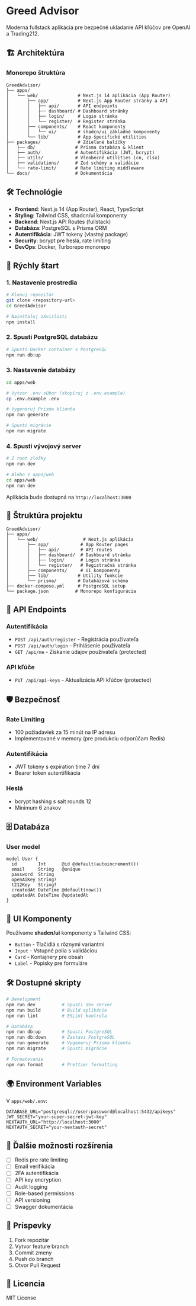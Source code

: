 # Greed Advisor

Moderná fullstack aplikácia pre bezpečné ukladanie API kľúčov pre OpenAI a Trading212.

## 🏗️ Architektúra

### Monorepo štruktúra

```
GreedAdvisor/
├── apps/
│   └── web/               # Next.js 14 aplikácia (App Router)
│       ├── app/           # Next.js App Router stránky a API
│       │   ├── api/       # API endpoints
│       │   ├── dashboard/ # Dashboard stránky
│       │   ├── login/     # Login stránka
│       │   └── register/  # Register stránka
│       ├── components/    # React komponenty
│       │   └── ui/        # shadcn/ui základné komponenty
│       └── lib/           # App-špecifické utilities
├── packages/              # Zdieľané balíčky
│   ├── db/               # Prisma databáza & klient
│   ├── auth/             # Autentifikácia (JWT, bcrypt)
│   ├── utils/            # Všeobecné utilities (cn, clsx)
│   ├── validations/      # Zod schémy a validácie
│   └── rate-limit/       # Rate limiting middleware
└── docs/                 # Dokumentácia
```

## 🛠️ Technológie

- **Frontend**: Next.js 14 (App Router), React, TypeScript
- **Styling**: Tailwind CSS, shadcn/ui komponenty  
- **Backend**: Next.js API Routes (fullstack)
- **Databáza**: PostgreSQL s Prisma ORM
- **Autentifikácia**: JWT tokeny (vlastný package)
- **Security**: bcrypt pre heslá, rate limiting
- **DevOps**: Docker, Turborepo monorepo

## 🚀 Rýchly štart

### 1. Nastavenie prostredia

```bash
# Klonuj repozitár
git clone <repository-url>
cd GreedAdvisor

# Nainštaluj závislosti
npm install
```

### 2. Spusti PostgreSQL databázu

```bash
# Spusti Docker container s PostgreSQL
npm run db:up
```

### 3. Nastavenie databázy

```bash
cd apps/web

# Vytvor .env súbor (skopíruj z .env.example)
cp .env.example .env

# Vygeneruj Prisma klienta
npm run generate

# Spusti migrácie
npm run migrate
```

### 4. Spusti vývojový server

```bash
# Z root zložky
npm run dev

# Alebo z apps/web
cd apps/web
npm run dev
```

Aplikácia bude dostupná na `http://localhost:3000`

## 📁 Štruktúra projektu

```
GreedAdvisor/
├── apps/
│   └── web/                 # Next.js aplikácia
│       ├── app/            # App Router pages
│       │   ├── api/        # API routes
│       │   ├── dashboard/  # Dashboard stránka
│       │   ├── login/      # Login stránka
│       │   └── register/   # Registračná stránka
│       ├── components/     # UI komponenty
│       ├── lib/           # Utility funkcie
│       └── prisma/        # Databázová schéma
├── docker-compose.yml     # PostgreSQL setup
└── package.json          # Monorepo konfigurácia
```

## 🔐 API Endpoints

### Autentifikácia

- `POST /api/auth/register` - Registrácia používateľa
- `POST /api/auth/login` - Prihlásenie používateľa
- `GET /api/me` - Získanie údajov používateľa (protected)

### API kľúče

- `PUT /api/api-keys` - Aktualizácia API kľúčov (protected)

## 🛡️ Bezpečnosť

### Rate Limiting
- 100 požiadaviek za 15 minút na IP adresu
- Implementované v memory (pre produkciu odporúčam Redis)

### Autentifikácia
- JWT tokeny s expiration time 7 dní
- Bearer token autentifikácia

### Heslá
- bcrypt hashing s salt rounds 12
- Minimum 6 znakov

## 🗄️ Databáza

### User model

```prisma
model User {
  id        Int      @id @default(autoincrement())
  email     String   @unique
  password  String
  openAiKey String?
  t212Key   String?
  createdAt DateTime @default(now())
  updatedAt DateTime @updatedAt
}
```

## 🎨 UI Komponenty

Používame **shadcn/ui** komponenty s Tailwind CSS:

- `Button` - Tlačidlá s rôznymi variantmi
- `Input` - Vstupné polia s validáciou
- `Card` - Kontajnery pre obsah
- `Label` - Popisky pre formuláre

## 🛠️ Dostupné skripty

```bash
# Development
npm run dev          # Spusti dev server
npm run build        # Build aplikácie
npm run lint         # ESLint kontrola

# Databáza
npm run db:up        # Spusti PostgreSQL
npm run db:down      # Zastavi PostgreSQL
npm run generate     # Vygeneruj Prisma klienta
npm run migrate      # Spusti migrácie

# Formatovanie
npm run format       # Prettier formatting
```

## 🌍 Environment Variables

V `apps/web/.env`:

```env
DATABASE_URL="postgresql://user:password@localhost:5432/apikeys"
JWT_SECRET="your-super-secret-jwt-key"
NEXTAUTH_URL="http://localhost:3000"
NEXTAUTH_SECRET="your-nextauth-secret"
```

## 📝 Ďalšie možnosti rozšírenia

- [ ] Redis pre rate limiting
- [ ] Email verifikácia
- [ ] 2FA autentifikácia  
- [ ] API key encryption
- [ ] Audit logging
- [ ] Role-based permissions
- [ ] API versioning
- [ ] Swagger dokumentácia

## 🤝 Príspevky

1. Fork repozitár
2. Vytvor feature branch
3. Commit zmeny
4. Push do branch
5. Otvor Pull Request

## 📄 Licencia

MIT License
